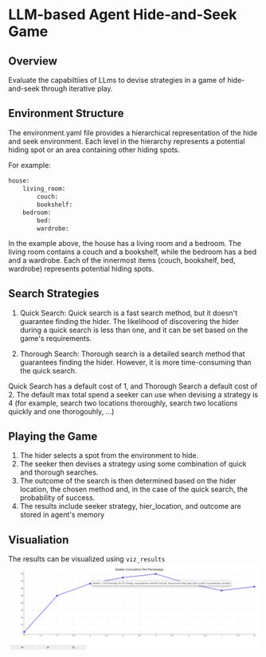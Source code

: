 # LLM-based Agent Hide-and-Seek Game
## Overview
Evaluate the capabiltiies of LLms to devise strategies in a game of hide-and-seek through iterative play.

## Environment Structure
The environment.yaml file provides a hierarchical representation of the hide and seek environment. Each level in the hierarchy represents a potential hiding spot or an area containing other hiding spots.

For example:

    house:
        living_room:
            couch: 
            bookshelf:
        bedroom:
            bed:
            wardrobe:
In the example above, the house has a living room and a bedroom. The living room contains a couch and a bookshelf, while the bedroom has a bed and a wardrobe. Each of the innermost items (couch, bookshelf, bed, wardrobe) represents potential hiding spots.

## Search Strategies
1. Quick Search:
Quick search is a fast search method, but it doesn't guarantee finding the hider. The likelihood of discovering the hider during a quick search is less than one, and it can be set based on the game's requirements.

2. Thorough Search:
Thorough search is a detailed search method that guarantees finding the hider. However, it is more time-consuming than the quick search.

Quick Search has a default cost of 1, and Thorough Search a default cost of 2. The default max total spend a seeker can use when devising a strategy is 4 (for example, search two locations thoroughly, search two locations quickly and one thorogouhly, ...)

## Playing the Game
1. The hider selects a spot from the environment to hide.
2. The seeker then devises a strategy using some combination of quick and thorough searches.
3. The outcome of the search is then determined based on the hider location, the chosen method and, in the case of the quick search, the probability of success.
4. The results include seeker strategy, hier_location, and outcome are stored in agent's memory

## Visualiation
The results can be visualized using `viz_results`
![results viz](./images/Screenshot%202023-10-11%20133706.png)